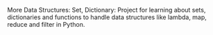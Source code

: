 More Data Structures: Set, Dictionary:
Project for learning about sets, dictionaries and functions to handle data structures like lambda, map, reduce and filter in Python.

